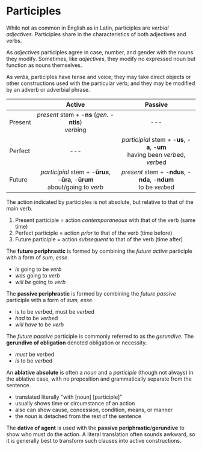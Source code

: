 # Participles

While not as common in English as in Latin, participles are _verbial adjectives_.  Participles share in the characteristics of both adjectives and verbs.  

As _adjectives_ participles agree in case, number, and gender with the nouns they modify.  Sometimes, like _adjectives_, they modify no expressed noun but function as nouns themselves.  

As _verbs_, participles have tense and voice; they may take direct objects or other constructions used with the particular verb; and they may be modified by an adverb or adverbial phrase.

| | Active | Passive |
| --- | :---: | :---: |
| Present| _present_ stem + -**ns** (_gen._ -**ntis**) <br /> *verb*ing | --- |
| Perfect | --- | _participial_ stem + -**us**, -**a**, -**um** <br /> having been *verb*ed, *verb*ed |
| Future | _participial_ stem + -**ūrus**, -**ūra**, -**ūrum** <br /> about/going to *verb* | _present_ stem + -**ndus**, -**nda**, -**ndum** <br /> to be *verb*ed |

The action indicated by participles is not absolute, but relative to that of the main verb.

1. Present participle = action _contemporaneous_ with that of the verb (same time)
1. Perfect participle = action _prior_ to that of the verb (time before)
1. Future participle = action _subsequent_ to that of the verb (time after)

The **future periphrastic** is formed by combining the _future active_ participle with a form of _sum, esse_.

- _is_ going to be *verb*
- _was_ going to *verb*
- _will be_ going to *verb*

The **passive periphrastic** is formed by combining the _future passive_ participle with a form of _sum, esse_.

- is to be *verb*ed, must be *verb*ed
- _had_ to be *verb*ed
- _will have_ to be *verb*

The _future passive_ participle is commonly referred to as the _gerundive_.  The **gerundive of obligation** denoted obligation or necessity.

- _must_ be *verb*ed
- _is_ to be *verb*ed

An **ablative absolute** is often a _noun_ and a _participle_ (though not always) in the ablative case, with no preposition and grammatically separate from the sentence.

- translated literally "with [noun] [participle]"
- usually shows time or circumstance of an action
- also can show cause, concession, condition, means, or manner
- the _noun_ is detached from the rest of the sentence

The **dative of agent** is used with the **passive periphrastic**/**gerundive** to show who must do the action.  A literal translation often sounds awkward, so it is generally best to transform such clauses into active constructions.
